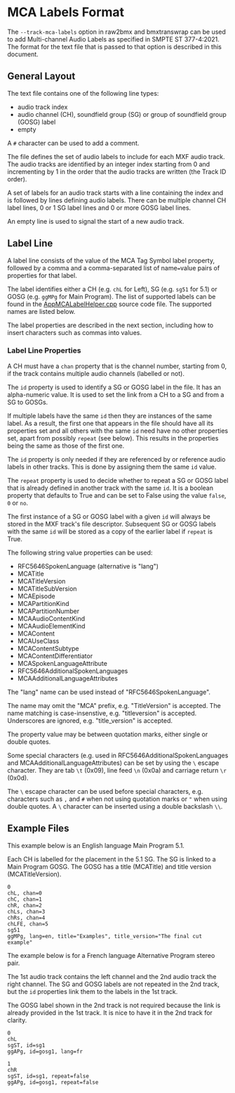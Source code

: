 # MCA Labels Format

The `--track-mca-labels` option in raw2bmx and bmxtranswrap can be used to add Multi-channel Audio Labels as specified in SMPTE ST 377-4:2021. The format for the text file that is passed to that option is described in this document.

## General Layout

The text file contains one of the following line types:

- audio track index
- audio channel (CH), soundfield group (SG) or group of soundfield group (GOSG) label
- empty

A `#` character can be used to add a comment.

The file defines the set of audio labels to include for each MXF audio track. The audio tracks are identified by an integer index starting from 0 and incrementing by 1 in the order that the audio tracks are written (the Track ID order).

A set of labels for an audio track starts with a line containing the index and is followed by lines defining audio labels. There can be multiple channel CH label lines, 0 or 1 SG label lines and 0 or more GOSG label lines.

An empty line is used to signal the start of a new audio track.

## Label Line

 A label line consists of the value of the MCA Tag Symbol label property, followed by a comma and a comma-separated list of name`=`value pairs of properties for that label.

 The label identifies either a CH (e.g. `chL` for Left), SG (e.g. `sg51` for 5.1) or GOSG (e.g. `ggMPg` for Main Program). The list of supported labels can be found in the [AppMCALabelHelper.cpp](../src/apps/AppMCALabelHelper.cpp) source code file. The supported names are listed below.

 The label properties are described in the next section, including how to insert characters such as commas into values.

### Label Line Properties

A CH must have a `chan` property that is the channel number, starting from 0, if the track contains multiple audio channels (labelled or not).

The `id` property is used to identify a SG or GOSG label in the file. It has an alpha-numeric value. It is used to set the link from a CH to a SG and from a SG to GOSGs.

If multiple labels have the same `id` then they are instances of the same label. As a result, the first one that appears in the file should have all its properties set and all others with the same `id` need have no other properties set, apart from possibly `repeat` (see below). This results in the properties being the same as those of the first one.

The `id` property is only needed if they are referenced by or reference audio labels in other tracks. This is done by assigning them the same `id` value.

The `repeat` property is used to decide whether to repeat a SG or GOSG label that is already defined in another track with the same `id`. It is a boolean property that defaults to True and can be set to False using the value `false`, `0` or `no`.

The first instance of a SG or GOSG label with a given `id` will always be stored in the MXF track's file descriptor. Subsequent SG or GOSG labels with the same `id` will be stored as a copy of the earlier label if `repeat` is True.

The following string value properties can be used:

- RFC5646SpokenLanguage (alternative is "lang")
- MCATitle
- MCATitleVersion
- MCATitleSubVersion
- MCAEpisode
- MCAPartitionKind
- MCAPartitionNumber
- MCAAudioContentKind
- MCAAudioElementKind
- MCAContent
- MCAUseClass
- MCAContentSubtype
- MCAContentDifferentiator
- MCASpokenLanguageAttribute
- RFC5646AdditionalSpokenLanguages
- MCAAdditionalLanguageAttributes

The "lang" name can be used instead of "RFC5646SpokenLanguage".

The name may omit the "MCA" prefix, e.g. "TitleVersion" is accepted. The name matching is case-insenstive, e.g. "titleversion" is accepted. Underscores are ignored, e.g. "title_version" is accepted.

The property value may be between quotation marks, either single or double quotes.

Some special characters (e.g. used in RFC5646AdditionalSpokenLanguages and MCAAdditionalLanguageAttributes) can be set by using the `\` escape character. They are tab `\t` (0x09), line feed `\n` (0x0a) and carriage return `\r` (0x0d).

The `\` escape character can be used before special characters, e.g. characters such as `,` and `#` when not using quotation marks or `"` when using double quotes. A `\` character can be inserted using a double backslash `\\`.

## Example Files

This example below is an English language Main Program 5.1.

Each CH is labelled for the placement in the 5.1 SG. The SG is linked to a Main Program GOSG. The GOSG has a title (MCATitle) and title version (MCATitleVersion).

```text
0
chL, chan=0
chC, chan=1
chR, chan=2
chLs, chan=3
chRs, chan=4
chLFE, chan=5
sg51
ggMPg, lang=en, title="Examples", title_version="The final cut example"
```

The example below is for a French language Alternative Program stereo pair.

The 1st audio track contains the left channel and the 2nd audio track the right channel. The SG and GOSG labels are not repeated in the 2nd track, but the `id` properties link them to the labels in the 1st track.

The GOSG label shown in the 2nd track is not required because the link is already provided in the 1st track. It is nice to have it in the 2nd track for clarity.

```text
0
chL
sgST, id=sg1
ggAPg, id=gosg1, lang=fr

1
chR
sgST, id=sg1, repeat=false
ggAPg, id=gosg1, repeat=false
```
